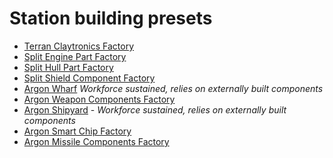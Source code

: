 # Station building presets

- [Terran Claytronics Factory][]
- [Split Engine Part Factory][]
- [Split Hull Part Factory][]
- [Split Shield Component Factory][]
- [Argon Wharf][] _Workforce sustained, relies on externally built components_
- [Argon Weapon Components Factory][]
- [Argon Shipyard][] - _Workforce sustained, relies on externally built components_
- [Argon Smart Chip Factory][]
- [Argon Missile Components Factory][]


[Split Hull Part Factory]: http://www.x4-game.com/#/station-calculator?l=@$module-module_gen_prod_hullparts_01,count:13;,$module-module_gen_prod_energycells_01,count:4;,$module-module_gen_prod_graphene_01,count:2;,$module-module_gen_prod_refinedmetals_01,count:7;,$module-module_spl_hab_l_01,count:7;,$module-module_spl_prod_cheltmeat_01,count:2;,$module-module_spl_prod_scruffinfruits_01,count:2;,$module-module_spl_prod_medicalsupplies_01,count:4;,$module-module_gen_prod_spices_01,count:1;,$module-module_gen_prod_water_01,count:2
[Split Engine Part Factory]: http://www.x4-game.com/#/station-calculator?l=@$module-module_gen_prod_engineparts_01,count:12;,$module-module_gen_prod_energycells_01,count:4;,$module-module_gen_prod_antimattercells_01,count:4;,$module-module_gen_prod_refinedmetals_01,count:2;,$module-module_spl_hab_l_01,count:5;,$module-module_spl_prod_cheltmeat_01,count:2;,$module-module_spl_prod_scruffinfruits_01,count:2;,$module-module_spl_prod_medicalsupplies_01,count:3;,$module-module_gen_prod_spices_01,count:1;,$module-module_gen_prod_water_01,count:1
[Split Shield Component Factory]: http://www.x4-game.com/#/station-calculator?l=@$module-module_gen_prod_shieldcomponents_01,count:12;,$module-module_gen_prod_energycells_01,count:4;,$module-module_gen_prod_quantumtubes_01,count:2;,$module-module_gen_prod_refinedmetals_01,count:1;,$module-module_spl_hab_l_01,count:7;,$module-module_spl_prod_cheltmeat_01,count:2;,$module-module_spl_prod_scruffinfruits_01,count:2;,$module-module_spl_prod_medicalsupplies_01,count:4;,$module-module_gen_prod_spices_01,count:1;,$module-module_gen_prod_water_01,count:2;,$module-module_gen_prod_plasmaconductors_01,count:5;,$module-module_gen_prod_superfluidcoolant_01,count:3;,$module-module_gen_prod_graphene_01,count:3
[Terran Claytronics Factory]: http://www.x4-game.com/#/station-calculator?l=@$module-module_ter_hab_m_01,count:1;,$module-module_ter_hab_l_01,count:14;,$module-module_gen_prod_antimattercells_01,count:1;,$module-module_gen_prod_claytronics_01,count:2;,$module-module_gen_prod_graphene_01,count:1;,$module-module_gen_prod_microchips_01,count:3;,$module-module_ter_prod_proteinpaste_01,count:2;,$module-module_gen_prod_quantumtubes_01,count:2;,$module-module_gen_prod_siliconwafers_01,count:3;,$module-module_gen_prod_superfluidcoolant_01,count:1;,$module-module_ter_prod_energycells_01,count:8;,$module-module_ter_prod_terranmre_01,count:4;,$module-module_ter_prod_medicalsupplies_01,count:6
[Argon Wharf]: http://www.x4-game.com/#/station-calculator?l=@$module-module_gen_build_dockarea_m_01,count:1;,$module-module_gen_prod_hullparts_01,count:8;,$module-module_gen_prod_engineparts_01,count:6;,$module-module_gen_prod_antimatterconverters_01,count:2;,$module-module_gen_prod_fieldcoils_01,count:1;,$module-module_gen_prod_shieldcomponents_01,count:1;,$module-module_gen_prod_advancedelectronics_01,count:4;,$module-module_gen_prod_weaponcomponents_01,count:8;,$module-module_gen_prod_turretcomponents_01,count:1;,$module-module_gen_prod_energycells_01,count:6;,$module-module_gen_prod_advancedcomposites_01,count:1;,$module-module_gen_prod_plasmaconductors_01,count:4;,$module-module_gen_prod_scanningarrays_01,count:1;,$module-module_gen_prod_quantumtubes_01,count:2;,$module-module_gen_prod_microchips_01,count:3;,$module-module_gen_prod_superfluidcoolant_01,count:2;,$module-module_gen_prod_siliconwafers_01,count:3;,$module-module_gen_prod_refinedmetals_01,count:5;,$module-module_gen_prod_graphene_01,count:3;,$module-module_gen_prod_antimattercells_01,count:1;,$module-module_gen_prod_dronecomponents_01,count:1;,$module-module_gen_prod_smartchips_01,count:38;,$module-module_gen_prod_missilecomponents_01,count:15;,$module-module_arg_prod_foodrations_01,count:3;,$module-module_arg_prod_medicalsupplies_01,count:6;,$module-module_arg_prod_meat_01,count:1;,$module-module_arg_prod_wheat_01,count:1;,$module-module_gen_prod_spices_01,count:1;,$module-module_gen_prod_water_01,count:1;,$module-module_arg_hab_l_01,count:15;,$module-module_tel_pier_l_03,count:3;,$module-module_arg_dock_m_02_hightech,count:2;,$module-module_arg_stor_container_l_01,count:10;,$module-module_arg_stor_liquid_l_01,count:5;,$module-module_arg_stor_solid_l_01,count:5
[Argon Weapon Components Factory]: http://www.x4-game.com/#/station-calculator?l=@$module-module_gen_prod_weaponcomponents_01,count:6;,$module-module_ter_prod_energycells_01,count:10;,$module-module_gen_prod_hullparts_01,count:2;,$module-module_gen_prod_graphene_01,count:3;,$module-module_gen_prod_refinedmetals_01,count:2;,$module-module_gen_prod_plasmaconductors_01,count:7;,$module-module_gen_prod_superfluidcoolant_01,count:3;,$module-module_arg_hab_l_01,count:6;,$module-module_arg_prod_foodrations_01,count:3;,$module-module_arg_prod_medicalsupplies_01,count:4;,$module-module_arg_prod_meat_01,count:1;,$module-module_gen_prod_spices_01,count:2;,$module-module_arg_prod_wheat_01,count:1;,$module-module_gen_prod_water_01,count:2;,$module-module_arg_hab_m_01,count:1
[Argon Shipyard]: http://www.x4-game.com/#/station-calculator?l=@$module-module_gen_build_l_01,count:3;,$module-module_arg_hab_l_01,count:3;,$module-module_arg_prod_foodrations_01,count:1;,$module-module_arg_prod_meat_01,count:1;,$module-module_gen_prod_spices_01,count:1;,$module-module_arg_prod_wheat_01,count:1;,$module-module_arg_prod_medicalsupplies_01,count:2;,$module-module_gen_prod_water_01,count:1;,$module-module_ter_prod_energycells_01,count:4
[Argon Smart Chip Factory]: http://www.x4-game.com/#/station-calculator?l=@$module-module_gen_prod_smartchips_01,count:12;,$module-module_ter_prod_energycells_01,count:4;,$module-module_gen_prod_siliconwafers_01,count:1;,$module-module_arg_hab_l_01,count:2;,$module-module_arg_prod_foodrations_01,count:1;,$module-module_arg_prod_medicalsupplies_01,count:2;,$module-module_arg_prod_meat_01,count:1;,$module-module_gen_prod_spices_01,count:1;,$module-module_arg_prod_wheat_01,count:1;,$module-module_gen_prod_water_01,count:1
[Argon Missile Components Factory]: http://www.x4-game.com/#/station-calculator?l=@$module-module_gen_prod_missilecomponents_01,count:8;,$module-module_gen_prod_advancedcomposites_01,count:1;,$module-module_gen_prod_energycells_01,count:2;,$module-module_gen_prod_hullparts_01,count:1;,$module-module_gen_prod_graphene_01,count:1;,$module-module_gen_prod_refinedmetals_01,count:1;,$module-module_arg_hab_l_01,count:2;,$module-module_arg_prod_foodrations_01,count:1;,$module-module_arg_prod_medicalsupplies_01,count:2;,$module-module_arg_prod_meat_01,count:1;,$module-module_gen_prod_spices_01,count:1;,$module-module_arg_prod_wheat_01,count:1;,$module-module_gen_prod_water_01,count:1
[Argon Weapon Component Factory]: http://www.x4-game.com/#/station-calculator?l=@$module-module_gen_prod_weaponcomponents_01,count:12;,$module-module_arg_hab_l_01,count:6;,$module-module_gen_prod_energycells_01,count:2;,$module-module_gen_prod_hullparts_01,count:1;,$module-module_gen_prod_plasmaconductors_01,count:5;,$module-module_arg_prod_foodrations_01,count:2;,$module-module_arg_prod_medicalsupplies_01,count:4;,$module-module_gen_prod_graphene_01,count:2;,$module-module_gen_prod_refinedmetals_01,count:1;,$module-module_gen_prod_superfluidcoolant_01,count:2;,$module-module_arg_prod_meat_01,count:1;,$module-module_gen_prod_spices_01,count:2;,$module-module_arg_prod_wheat_01,count:1;,$module-module_gen_prod_water_01,count:1
